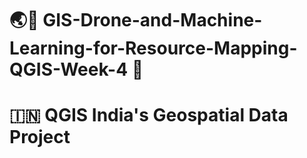 # 🌏📗 GIS-Drone-and-Machine-Learning-for-Resource-Mapping-QGIS-Week-4 🗾
# 🇮🇳 QGIS India's Geospatial Data Project
